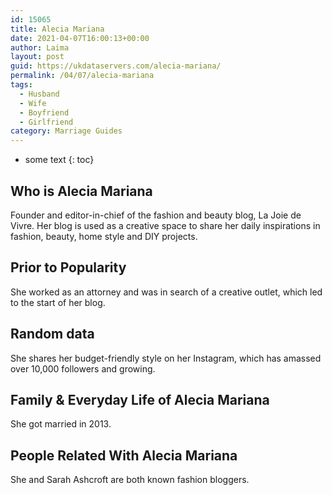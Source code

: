 ```yaml
---
id: 15065
title: Alecia Mariana
date: 2021-04-07T16:00:13+00:00
author: Laima
layout: post
guid: https://ukdataservers.com/alecia-mariana/
permalink: /04/07/alecia-mariana
tags:
  - Husband
  - Wife
  - Boyfriend
  - Girlfriend
category: Marriage Guides
---
```


* some text
{: toc}


## Who is Alecia Mariana
                  
                  
                  
Founder and editor-in-chief of the fashion and beauty blog, La Joie de Vivre. Her blog is used as a creative space to share her daily inspirations in fashion, beauty, home style and DIY projects.
                  
              
            
              
            
                
                
                
## Prior to Popularity
                  
                  
                  
She worked as an attorney and was in search of a creative outlet, which led to the start of her blog.
                  
              
            
              
            
                
                
                
## Random data
                  
                  
                  
She shares her budget-friendly style on her Instagram, which has amassed over 10,000 followers and growing.
                  
              
            
              
            
                
                
                
## Family & Everyday Life of Alecia Mariana
                  
                  
                  
She got married in 2013.
                  
              
            
              
            
                
                
                
## People Related With Alecia Mariana
                  
                  
                  
She and Sarah Ashcroft are both known fashion bloggers.
                  
              
            
              
            
                
              
            
              
              
            
            
              
            
          
          
          